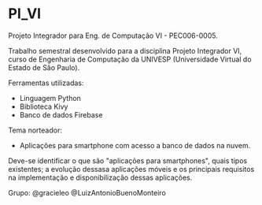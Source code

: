 # PI_VI
Projeto Integrador para Eng. de Computação VI - PEC006-0005.

Trabalho semestral desenvolvido para a disciplina Projeto Integrador VI, curso de Engenharia de Computação da UNIVESP (Universidade Virtual do Estado de São Paulo).


Ferramentas utilizadas:
- Linguagem Python
- Biblioteca Kivy
- Banco de dados Firebase

Tema norteador:
- Aplicações para smartphone com acesso a banco de dados na nuvem.

Deve-se identificar o que são "aplicações para smartphones", quais tipos existentes; a evolução dessasa aplicações móveis e os principais requisitos na implementação e disponibilização dessas aplicações. 

Grupo:
@gracieleo
@LuizAntonioBuenoMonteiro
